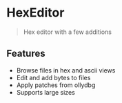 # HexEditor
> Hex editor with a few additions
## Features
- Browse files in hex and ascii views
- Edit and add bytes to files 
- Apply patches from ollydbg 
- Supports large sizes
